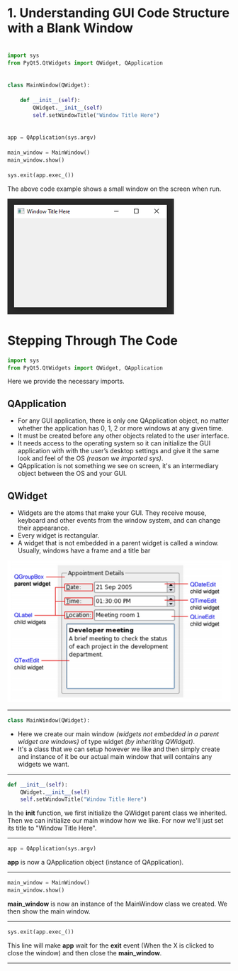 # 1. Understanding GUI Code Structure with a Blank Window

```python

import sys
from PyQt5.QtWidgets import QWidget, QApplication


class MainWindow(QWidget):

    def __init__(self):
        QWidget.__init__(self)
        self.setWindowTitle("Window Title Here")


app = QApplication(sys.argv)

main_window = MainWindow()
main_window.show()

sys.exit(app.exec_())

```

The above code example shows a small window on the screen when run.

![Blank Window](https://github.com/Michael-M-Mike/PyQt5/blob/master/blank-window.PNG)

# Stepping Through The Code

```python
import sys
from PyQt5.QtWidgets import QWidget, QApplication
```

Here we provide the necessary imports. 

## QApplication 
- For any GUI application, there is only one QApplication object, no matter whether the application has 0, 1, 2 or more windows at any given time.
- It must be created before any other objects related to the user interface.
- It needs access to the operating system so it can initialize the GUI application with with the user’s desktop settings and give it the same look and feel of the OS *(reason we imported sys)*.
- QApplication is not something we see on screen, it's an intermediary object between the OS and your GUI.

## QWidget
- Widgets are the atoms that make your GUI. They receive mouse, keyboard and other events from the window system, and can change their appearance.
- Every widget is rectangular. 
- A widget that is not embedded in a parent widget is called a window. Usually, windows have a frame and a title bar

![Widgets](https://github.com/Michael-M-Mike/PyQt5/blob/master/widgets.PNG)

________________________________________________________________________________________________________________________________________

```python
class MainWindow(QWidget):
```

- Here we create our main window *(widgets not embedded in a parent widget are windows)* of type widget *(by inheriting QWidget)*. 
- It's a class that we can setup however we like and then simply create and instance of it be our actual main window that will contains any widgets we want.
________________________________________________________________________________________________________________________________________

```python
def __init__(self):
    QWidget.__init__(self)
    self.setWindowTitle("Window Title Here")
```

In the __init__ function, we first initialize the QWidget parent class we inherited. Then we can initialize our main window how we like. For now we'll just set its title to "Window Title Here".

________________________________________________________________________________________________________________________________________

```python
app = QApplication(sys.argv)
```

__app__ is now a QApplication object (instance of QApplication). 

________________________________________________________________________________________________________________________________________

```python
main_window = MainWindow()
main_window.show()
```

__main_window__ is now an instance of the MainWindow class we created. We then show the main window. 

________________________________________________________________________________________________________________________________________

```python
sys.exit(app.exec_())
```
This line will make __app__ wait for the **exit** event (When the X is clicked to close the window) and then close the __main_window__.

________________________________________________________________________________________________________________________________________




















